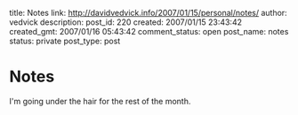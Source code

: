title: Notes
link: http://davidvedvick.info/2007/01/15/personal/notes/
author: vedvick
description: 
post_id: 220
created: 2007/01/15 23:43:42
created_gmt: 2007/01/16 05:43:42
comment_status: open
post_name: notes
status: private
post_type: post

# Notes

I'm going under the hair for the rest of the month.